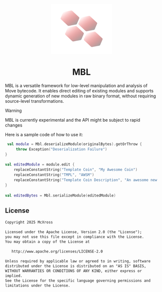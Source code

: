 <p align="center">
  <a href="https://suicookbook.com/">
    <img src="images/mbl.png" alt="MBL logo" width="200" height="165">
  </a>
</p>

<h1 align="center">MBL</h1>

MBL is a versatile framework for low-level manipulation and analysis of Move bytecode.
It enables direct editing of existing modules and supports dynamic generation of new modules in raw binary format, 
without requiring source-level transformations.

> [!WARNING]  
> MBL is currently experimental and the API might be subject to rapid changes


Here is a sample code of how to use it:

```kotlin
 val module = Mbl.deserializeModule(originalBytes).getOrThrow {
     throw Exception("Deserialization Failure")
}

val editedModule = module.edit {
    replaceConstantString("Template Coin", "My Awesome Coin")
    replaceConstantString("TMPL", "AWSM")
    replaceConstantString("Template Coin Description", "An awesome new coin.")
}

val editedBytes = Mbl.serializeModule(editedModule)
```

## License

    Copyright 2025 McXross

    Licensed under the Apache License, Version 2.0 (the "License");
    you may not use this file except in compliance with the License.
    You may obtain a copy of the License at

       http://www.apache.org/licenses/LICENSE-2.0

    Unless required by applicable law or agreed to in writing, software
    distributed under the License is distributed on an "AS IS" BASIS,
    WITHOUT WARRANTIES OR CONDITIONS OF ANY KIND, either express or implied.
    See the License for the specific language governing permissions and
    limitations under the License.